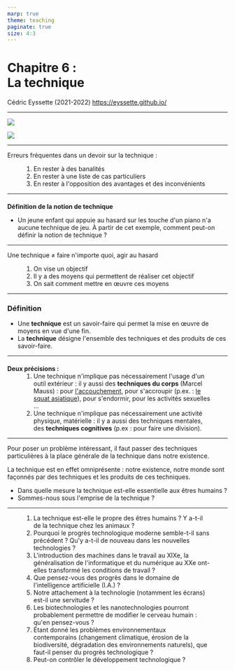 ```yaml
---
marp: true
theme: teaching
paginate: true
size: 4:3
---
```


<!-- _class: titre -->

# Chapitre 6 : <br>La technique <!-- fit -->
Cédric Eyssette (2021-2022)
https://eyssette.github.io/


---
<!-- _class: i2t0 contain -->

![](https://lh5.googleusercontent.com/8t_lDhjfO6-CkdPPuup3zWGQQ_lEQB91t-6k8w2kOXfErYtBohDG0Qp4yZamTlqli0QGuLTmL15rCnxNl0pz6yG0kbWLHcQIopYd9wIE5yAU1sDJQ25vgRHIUB9nx4IIqBZdocZcGjU)

![](https://lh6.googleusercontent.com/EU4tccgRgA0xGnVqrSOMJx2G6L6obkhf2B9eJzT1m6mYURW3YZU2N5yt6_azq0RgHI8h5JlMnE1YdNsedLBlvvc0zq7GtGCAbnxRqtrO0fEpP7pbSeqG5In2-_r-_tStfBDX2lVbhz4)


---
<!-- _class:  -->
Erreurs fréquentes dans un devoir sur la technique :

1. En rester à des banalités
2. En rester à une liste de cas particuliers
3. En rester à l'opposition des avantages et des inconvénients

<!-- 
En combinant ces erreurs, cela donne un plan qui n'est pas pertinent du tout ! Par exemple :

Partie I – La technique c'est pratique
Exemple de la machine à laver
Dans le domaine des transports : avec sa voiture, on peut aller où on veut
Pour la communication : avec les réseaux sociaux, on a plein d'amis
Partie II – Mais parfois on en fait un mauvais usage
Exemple de la bombe nucléaire
Dans le cas des transports : avec sa voiture, on fait trop de déplacements, et ça pollue
Pour la communication : avec les réseaux sociaux, on diffuse des fake news

 -->

<!-- Pour pouvoir poser correctement et de manière intéressante un véritable problème philosophique, il faut d'abord faire une première analyse de la notion de technique.
Une technique se rapporte avant tout à une activité, à une manière de faire quelque chose. Avec cette notion, nous nous situons dans l'ordre de la pratique.
Mais observons un jeune enfant qui s'amuse à appuyer sur les touches d'un piano au hasard : il fait bien quelque chose, mais il n'a aucune technique de jeu. Une technique n'est donc pas une simple activité : une technique suppose de ne pas faire n'importe quoi. -->


---
<!-- _class:  -->
#### Définition de la notion de technique

* Un jeune enfant qui appuie au hasard sur les touche d'un piano n'a aucune technique de jeu. À partir de cet exemple, comment peut-on définir la notion de technique ?


---
<!-- _class:  -->
Une technique ≠ faire n'importe quoi, agir au hasard

1) On vise un objectif
2) Il y a des moyens qui permettent de réaliser cet objectif
3) On sait comment mettre en œuvre ces moyens

---
<!-- _class: definition -->
### Définition
* Une **technique** est un savoir-faire qui permet la mise en œuvre de moyens en vue d'une fin.
* La **technique** désigne l'ensemble des techniques et des produits de ces savoir-faire.


---
<!-- _class: fppp -->
<style scoped>
h4 {margin-bottom:0}
</style>
#### Deux précisions :

1) Une technique n'implique pas nécessairement l'usage d'un outil extérieur : il y aussi des **techniques du corps** (Marcel Mauss) : <span data-marpit-fragment="1">pour [l'accouchement](https://wellroundedmama.blogspot.com/2015/03/historical-and-traditional-birthing.html?m=1)</span><span data-marpit-fragment="2">, pour s'accroupir (p.ex. : [le squat asiatique](https://ladigitale.dev/digiplay/#/v/6245416660de5))</span><span data-marpit-fragment="3">, pour s'endormir, pour les activités sexuelles …</span>
2) Une technique n'implique pas nécessairement une activité physique, matérielle : il y a aussi des techniques mentales, des **techniques cognitives** (p.ex : pour faire une division).


---
<!-- _class: fpppp -->
<span data-marpit-fragment="1">Pour poser un problème intéressant, il faut passer des techniques particulières à la place générale de la technique dans notre existence.</span>

<span data-marpit-fragment="2">La technique est en effet omniprésente : notre existence, notre monde sont façonnés par des techniques et les produits de ces techniques. </span>

* Dans quelle mesure la technique est-elle essentielle aux êtres humains ? <!-- Pas un simple "avantage" -->
* Sommes-nous sous l'emprise de la technique ?  <!-- pas un simple inconvénient -->

---
<!-- _class: fmmmmmm pp -->
<style scoped>
ol {margin:0; padding:0;}
ol li {margin-left:60px; margin-right:40px; padding:0}
</style>

1) La technique est-elle le propre des êtres humains ? Y a-t-il de la technique chez les animaux ?
2) Pourquoi le progrès technologique moderne semble-t-il sans précédent ? Qu'y a-t-il de nouveau dans les nouvelles technologies ?
3) L'introduction des machines dans le travail au XIXe, la généralisation de l'informatique et du numérique au XXe ont-elles transformé les conditions de travail ?
4) Que pensez-vous des progrès dans le domaine de l'intelligence artificielle (I.A.) ?
5) Notre attachement à la technologie (notamment les écrans) est-il une servitude ?
6) Les biotechnologies et les nanotechnologies pourront probablement permettre de modifier le cerveau humain : qu'en pensez-vous ?
7) Étant donné les problèmes environnementaux contemporains (changement climatique, érosion de la biodiversité, dégradation des environnements naturels), que faut-il penser du progrès technologique ?
8) Peut-on contrôler le développement technologique ?
